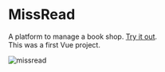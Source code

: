 # MissRead
A platform to manage a book shop. [Try it out](https://ronenboxer.github.io/missread). <br>This was a first Vue project.

![missread](https://user-images.githubusercontent.com/114055513/231582098-04306a69-3aaf-4c72-91a0-02158c7ea6b5.gif)
